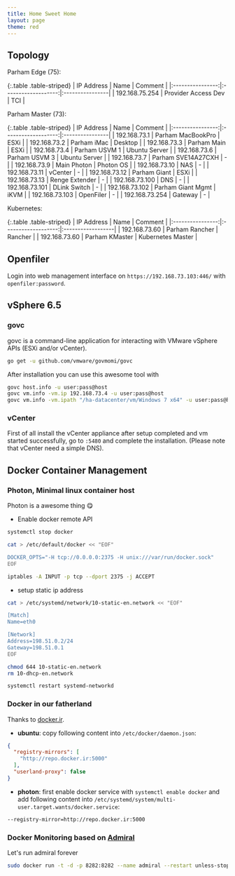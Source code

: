 ```yaml
---
title: Home Sweet Home
layout: page
theme: red
---
```


## Topology

Parham Edge (75):

{:.table .table-striped}
| IP Address       | Name                | Comment         |
|:----------------:|:-------------------:|:----------------|
| 192.168.75.254   | Provider Access Dev | TCI             |

Parham Master (73):

{:.table .table-striped}
| IP Address       | Name                | Comment         |
|:----------------:|:-------------------:|:----------------|
| 192.168.73.1     | Parham MacBookPro   | ESXi            |
| 192.168.73.2     | Parham iMac         | Desktop         |
| 192.168.73.3     | Parham Main         | ESXi            |
| 192.168.73.4     | Parham USVM 1       | Ubuntu Server   |
| 192.168.73.6     | Parham USVM 3       | Ubuntu Server   |
| 192.168.73.7     | Parham SVE14A27CXH  | -               |
| 192.168.73.9     | Main Photon         | Photon OS       |
| 192.168.73.10    | NAS                 | -               |
| 192.168.73.11    | vCenter             | -               |
| 192.168.73.12    | Parham Giant        | ESXi            |
| 192.168.73.13    | Renge Extender      | -               |
| 192.168.73.100   | DNS                 | -               |
| 192.168.73.101   | DLink Switch        | -               |
| 192.168.73.102   | Parham Giant Mgmt   | iKVM            |
| 192.168.73.103   | OpenFiler           | -               |
| 192.168.73.254   | Gateway             | -               |

Kubernetes:

{:.table .table-striped}
| IP Address       | Name                | Comment           |
|:----------------:|:-------------------:|:------------------|
| 192.168.73.60    | Parham Rancher      | Rancher           |
| 192.168.73.60    | Parham KMaster      | Kubernetes Master |




## Openfiler
Login into web management interface on `https://192.168.73.103:446/`
with `openfiler:password`.

## vSphere 6.5
### govc
govc is a command-line application for interacting with VMware vSphere APIs (ESXi and/or vCenter).

```sh
go get -u github.com/vmware/govmomi/govc
```

After installation you can use this awesome tool with

```sh
govc host.info -u user:pass@host
govc vm.info -vm.ip 192.168.73.4 -u user:pass@host
govc vm.info -vm.ipath "/ha-datacenter/vm/Windows 7 x64" -u user:pass@host
```

### vCenter
First of all install the vCenter appliance after setup completed and vm started successfully,
go to `:5480` and complete the installation. (Please note that vCenter need a simple DNS).

## Docker Container Management
### Photon, Minimal linux container host
Photon is a awesome thing :yum:

- Enable docker remote API

```sh
systemctl stop docker

cat > /etc/default/docker << "EOF"

DOCKER_OPTS="-H tcp://0.0.0.0:2375 -H unix:///var/run/docker.sock"
EOF

iptables -A INPUT -p tcp --dport 2375 -j ACCEPT

```

- setup static ip address

```sh
cat > /etc/systemd/network/10-static-en.network << "EOF"

[Match]
Name=eth0

[Network]
Address=198.51.0.2/24
Gateway=198.51.0.1
EOF

chmod 644 10-static-en.network
rm 10-dhcp-en.network

systemctl restart systemd-networkd
```

### Docker in our fatherland

Thanks to [docker.ir](http://www.docker.ir/).

- **ubuntu**: copy following content into `/etc/docker/daemon.json`:

```json
{
  "registry-mirrors": [
    "http://repo.docker.ir:5000"
  ],
  "userland-proxy": false
}
```

- **photon**: first enable docker service with `systemctl enable docker`
and add following content into `/etc/systemd/system/multi-user.target.wants/docker.service`:

```sh
--registry-mirror=http://repo.docker.ir:5000
```

### Docker Monitoring based on [Admiral](https://github.com/vmware/admiral)
Let's run admiral forever

```sh
sudo docker run -t -d -p 8282:8282 --name admiral --restart unless-stopped vmware/admiral
```
